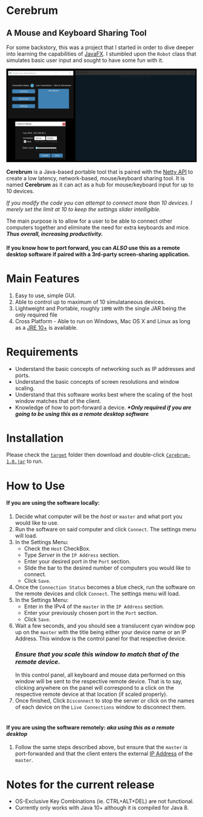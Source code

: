 # Cerebrum

## A Mouse and Keyboard Sharing Tool

For some backstory, this was a project that I started in order to dive deeper into learning the capabilities of [JavaFX](https://openjfx.io/). 
I stumbled upon the `Robot` class that simulates basic user input and sought to have some fun with it. 

![Tool](https://github.com/albertbregonia/Cerebrum/blob/main/src/main/resources/demo.png?raw=true "Demo")

**Cerebrum** is a Java-based portable tool that is paired with the [Netty API](https://netty.io/) to create a low latency, network-based, 
mouse/keyboard sharing tool. It is named **Cerebrum** as it can act as a hub for mouse/keyboard input for up to 10 devices.

*If you modify the code you can attempt to connect more than 10 devices. I merely set the limit at 10 to keep the settings slider intelligible.*

The main purpose is to allow for a user to be able to connect other computers together and eliminate the need for extra keyboards and mice. 
***Thus overall, increasing productivity.***

#### If you know how to port forward, you can ***ALSO*** use this as a remote desktop software if paired with a 3rd-party screen-sharing application.

# Main Features
1. Easy to use, simple GUI.
2. Able to control up to maximum of 10 simulataneous devices.
3. Lightweight and Portable, roughly `18MB` with the single JAR being the only required file
4. Cross Platform - Able to run on Windows, Mac OS X and Linux as long as a [JRE 10+](https://www.oracle.com/java/technologies/java-archive-javase10-downloads.html) is available.

# Requirements
- Understand the basic concepts of networking such as IP addresses and ports.
- Understand the basic concepts of screen resolutions and window scaling.
- Understand that this software works best where the scaling of the host window matches that of the client.
- Knowledge of how to port-forward a device. ***\*Only required if you are going to be using this as a remote desktop software***

# Installation
Please check the [`target`](https://github.com/albertbregonia/Cerebrum/tree/master/target) folder then download and double-click [`Cerebrum-1.0.jar`](https://github.com/albertbregonia/Cerebrum/blob/main/target/Cerebrum-1.0.jar) to run.

# How to Use
  #### If you are using the software locally:
  1. Decide what computer will be the *host* or `master` and what port you would like to use.
  2. Run the software on said computer and click `Connect`. The settings menu will load.
  3. In the Settings Menu: 
      - Check the `Host` CheckBox.
      - Type *Server* in the `IP Address` section.
      - Enter your desired port in the `Port` section.
      - Slide the bar to the desired number of computers you would like to connect. 
      - Click `Save`.
  4. Once the `Connection Status` becomes a blue check, run the software on the remote devices and click `Connect`. The settings menu will load.
  5. In the Settings Menu:
      - Enter in the IPv4 of the `master` in the `IP Address` section.
      - Enter your previously chosen port in the `Port` section.
      - Click `Save`.
  6. Wait a few seconds, and you should see a translucent cyan window pop up on the `master` with the title being either your device name or an IP Address. This window is the control panel for that respective device. 
      ### ***Ensure that you scale this window to match that of the remote device.***
      In this control panel, all keyboard and mouse data performed on this window will be sent to the respective remote device. That is to say, clicking anywhere on the panel will correspond to a click on the respective remote device at that location (if scaled properly).
  7. Once finished, Click `Disconnect` to stop the server or click on the names of each device on the `Live Connections` window to disconnect them.
  <br></br>
  #### If you are using the software remotely: ***aka using this as a remote desktop***
  1. Follow the same steps described above, but ensure that the `master` is port-forwarded and that the client enters the external [IP Address](https://whatsmyip.org/) of the `master`.


# Notes for the current release
- OS-Exclusive Key Combinations (ie. CTRL+ALT+DEL) are not functional.
- Currently only works with Java 10+ although it is compiled for Java 8.

